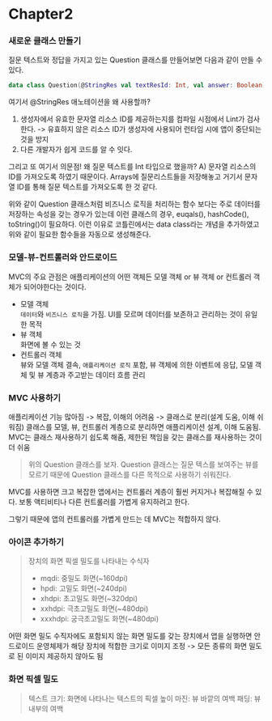 # Chapter2 

### 새로운 클래스 만들기 
질문 텍스트와 정답을 가지고 있는 Question 클래스를 만들어보면 다음과 같이 만들 수 있다.

``` Kotlin
data class Question(@StringRes val textResId: Int, val answer: Boolean)
```

여기서 @StringRes 애노테이션을 왜 사용할까?
1. 생성자에서 유효한 문자열 리소스 ID를 제공하는지를 컴파일 시점에서 Lint가 검사한다. -> 유효하지 않은 리소스 ID가 생성자에 사용되어 런타임 시에 앱이 중단되는 것을 방지
2. 다른 개발자가 쉽게 코드를 알 수 잇다.


그리고 또 여기서 의문점!
왜 질문 텍스트를 Int 타입으로 했을까? A) 문자열 리소스의 ID를 가져오도록 하였기 때문이다. Arrays에 질문리스트들을 저장해놓고 거기서 문자열 ID를 통해 질문 텍스트를 가져오도록 한 것 같다.

위와 같이 Question 클래스처럼 비즈니스 로직을 처리하는 함수 보다는 주로 데이터를 저장하는 속성을 갖는 경우가 있는데 이런 클래스의 경우, euqals(), hashCode(), toString()이 필요하다.
이런 이유로 코틀린에서는 data class라는 개념을 추가하였고 위와 같이 필요한 함수들을 자동으로 생성해준다.


### 모델-뷰-컨트롤러와 안드로이드
MVC의 주요 관점은 애플리케이션의 어떤 객체든 모델 객체 or 뷰 객체 or 컨트롤러 객체가 되어야한다는 것이다.

- 모델 객체 <br/>
  `데이터`와 `비즈니스 로직`을 가짐. UI를 모르며 데이터를 보존하고 관리하는 것이 유일한 목적
- 뷰 객체 <br/>
  화면에 볼 수 있는 것
- 컨트롤러 객체 <br/>
  뷰와 모델 객체 결속, `애플리케이션 로직` 포함, 뷰 객체에 의한 이벤트에 응답, 모델 객체 및 뷰 계층과 주고받는 데이터 흐름 관리


### MVC 사용하기
애플리케이션 기능 많아짐 -> 복잡, 이해의 어려움 -> 클래스로 분리(설계 도움, 이해 쉬워짐)
클래스를 모델, 뷰, 컨트롤러 계층으로 분리하면 애플리케이션 설계, 이해 도움됨.
MVC는 클래스 재사용하기 쉽도록 해줌, 제한된 책임을 갖는 클래스를 재사용하는 것이 더 쉬움 
> 위의 Question 클래스를 보자. Question 클래스는 질문 텍스를 보여주는 뷰를 모르기 때문에 Question 클래스를 다른 목적으로 사용하기 쉬워진다.

MVC를 사용하면 크고 복잡한 앱에서는 컨트롤러 계층이 훨씬 커지거나 복잡해질 수 있다. 보통 액티비티나 다른 컨트롤러를 가볍게 유지하려고 한다.

그렇기 때문에 앱의 컨트롤러를 가볍게 만드는 데 MVC는 적합하지 않다.

### 아이콘 추가하기

> 장치의 화면 픽셀 밀도를 나타내는 수식자
> - mqdi: 중밀도 화면(~160dpi)
> - hpdi: 고밀도 화면(~240dpi)
> - xhdpi: 초고밀도 화면(~320dpi)
> - xxhdpi: 극초고밀도 화면(~480dpi)
> - xxxhdpi: 궁극초고밀도 화면(~480dpi)

어떤 화면 밀도 수직자에도 포함되지 않는 화면 밀도를 갖는 장치에서 앱을 실행하면 안드로이드 운영체제가 해당 장치에 적합한 크기로 이미지 조정 
-> 모든 종류의 화면 밀도로 된 이미지 제공하지 않아도 됨

### 화면 픽셀 밀도

> 텍스트 크기: 화면에 나타나는 텍스트의 픽셀 높이
> 마진: 뷰 바깥의 여백
> 패딩: 뷰 내부의 여백









